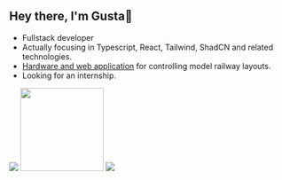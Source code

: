 ## Hey there, I'm Gusta👋

-  Fullstack developer
-  Actually focusing in Typescript, React, Tailwind, ShadCN and related technologies.
-  [Hardware and web application](https://github.com/gustacamara/py-ui) for controlling model railway layouts.
-  Looking for an internship.

<div>
  <img loading="lazy" src="https://github-readme-stats.vercel.app/api?username=gustacamara&hide=stars,issues&theme=dark&show_icons=true"/>
  <img loading="lazy" height="150em" src="https://github-readme-stats.vercel.app/api/top-langs/?username=gustacamara&theme=dark&layout=compact"/>
  
  <a href="https://skillicons.dev">
  <img src="https://skillicons.dev/icons?i=docker,git,c,ts,js,html,css,react,java,python,mysql,nodejs,figma,tailwind,vite" />
  </a>
</div>

